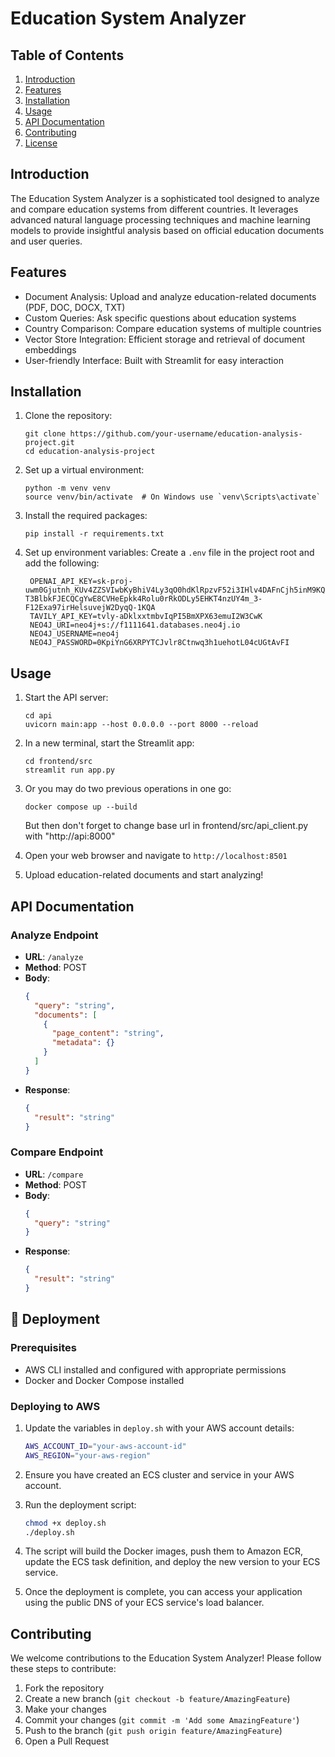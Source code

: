 # Education System Analyzer

## Table of Contents
1. [Introduction](#introduction)
2. [Features](#features)
3. [Installation](#installation)
4. [Usage](#usage)
5. [API Documentation](#api-documentation)
6. [Contributing](#contributing)
7. [License](#license)

## Introduction

The Education System Analyzer is a sophisticated tool designed to analyze and compare education systems from different countries. It leverages advanced natural language processing techniques and machine learning models to provide insightful analysis based on official education documents and user queries.

## Features

- Document Analysis: Upload and analyze education-related documents (PDF, DOC, DOCX, TXT)
- Custom Queries: Ask specific questions about education systems
- Country Comparison: Compare education systems of multiple countries
- Vector Store Integration: Efficient storage and retrieval of document embeddings
- User-friendly Interface: Built with Streamlit for easy interaction

## Installation

1. Clone the repository:
   ```
   git clone https://github.com/your-username/education-analysis-project.git
   cd education-analysis-project
   ```

2. Set up a virtual environment:
   ```
   python -m venv venv
   source venv/bin/activate  # On Windows use `venv\Scripts\activate`
   ```

3. Install the required packages:
   ```
   pip install -r requirements.txt
   ```

4. Set up environment variables:
   Create a `.env` file in the project root and add the following:
   ```
    OPENAI_API_KEY=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
    TAVILY_API_KEY=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
    NEO4J_URI=neo4j+s://f1111641.databases.neo4j.io
    NEO4J_USERNAME=neo4j
    NEO4J_PASSWORD=0KpiYnG6XRPYTCJvlr8Ctnwq3h1uehotL04cUGtAvFI
   ```

## Usage

1. Start the API server:
   ```
   cd api
   uvicorn main:app --host 0.0.0.0 --port 8000 --reload
   ```

2. In a new terminal, start the Streamlit app:
   ```
   cd frontend/src
   streamlit run app.py
   ```
   
3. Or you may do two previous operations in one go:
   ```
   docker compose up --build
   ```
   But then don't forget to change base url in frontend/src/api_client.py with "http://api:8000"
   
5. Open your web browser and navigate to `http://localhost:8501`

6. Upload education-related documents and start analyzing!

## API Documentation

### Analyze Endpoint

- **URL**: `/analyze`
- **Method**: POST
- **Body**:
  ```json
  {
    "query": "string",
    "documents": [
      {
        "page_content": "string",
        "metadata": {}
      }
    ]
  }
  ```
- **Response**:
  ```json
  {
    "result": "string"
  }
  ```

### Compare Endpoint

- **URL**: `/compare`
- **Method**: POST
- **Body**:
  ```json
  {
    "query": "string"
  }
  ```
- **Response**:
  ```json
  {
    "result": "string"
  }
  ```
  
## 🚀 Deployment

### Prerequisites

- AWS CLI installed and configured with appropriate permissions
- Docker and Docker Compose installed

### Deploying to AWS

1. Update the variables in `deploy.sh` with your AWS account details:
   ```bash
   AWS_ACCOUNT_ID="your-aws-account-id"
   AWS_REGION="your-aws-region"
   ```

2. Ensure you have created an ECS cluster and service in your AWS account.

3. Run the deployment script:
   ```bash
   chmod +x deploy.sh
   ./deploy.sh
   ```

4. The script will build the Docker images, push them to Amazon ECR, update the ECS task definition, and deploy the new version to your ECS service.

5. Once the deployment is complete, you can access your application using the public DNS of your ECS service's load balancer.

## Contributing

We welcome contributions to the Education System Analyzer! Please follow these steps to contribute:

1. Fork the repository
2. Create a new branch (`git checkout -b feature/AmazingFeature`)
3. Make your changes
4. Commit your changes (`git commit -m 'Add some AmazingFeature'`)
5. Push to the branch (`git push origin feature/AmazingFeature`)
6. Open a Pull Request


